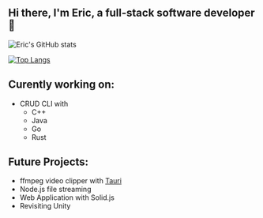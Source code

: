 ## Hi there, I'm Eric, a full-stack software developer 👋

![Eric's GitHub stats](https://github-readme-stats.vercel.app/api?username=eric-k-chu&show_icons=true&theme=tokyonight)

[![Top Langs](https://github-readme-stats.vercel.app/api/top-langs/?username=eric-k-chu&theme=tokyonight)](https://github.com/eric-k-chu/github-readme-stats)

## Curently working on:
* CRUD CLI with
  * C++ 
  * Java
  * Go
  * Rust

## Future Projects:
* ffmpeg video clipper with [Tauri](https://tauri.app/)
* Node.js file streaming
* Web Application with Solid.js
* Revisiting Unity
